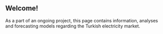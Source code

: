 ## Welcome!

As a part of an ongoing project, this page contains information, analyses and forecasting models regarding the Turkish electricity market.
